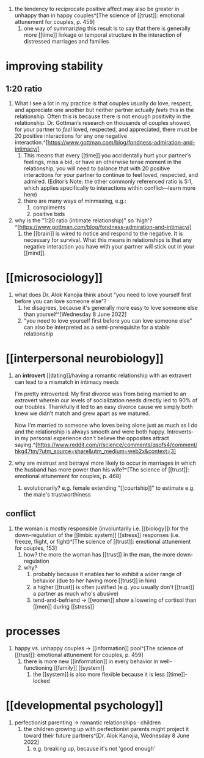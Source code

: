 1. the tendency to reciprocate positive affect may also be greater in unhappy than in happy couples^[The science of [[trust]]: emotional attunement for couples, p. 459]
	1. one way of summarizing this result is to say that there is generally more [[time]] linkage or temporal structure in the interaction of distressed marriages and families

# improving stability
## 1:20 ratio
1. What I see a lot in my practice is that couples usually do love, respect, and appreciate one another but neither partner actually _feels_ this in the relationship. Often this is because there is not enough positivity in the relationship. Dr. Gottman’s research on thousands of couples showed, for your partner to _feel_ loved, respected, and appreciated, there must be 20 positive interactions for any one negative interaction.^[https://www.gottman.com/blog/fondness-admiration-and-intimacy/]
	1. This means that every [[time]] you accidentally hurt your partner’s feelings, miss a bid, or have an otherwise tense moment in the relationship, you will need to balance that with 20 positive interactions for your partner to continue to feel loved, respected, and admired. (Editor’s Note: the other commonly referenced ratio is 5:1, which applies specifically to interactions within conflict—learn more here)
	2. there are many ways of minmaxing, e.g.:
		1. compliments
		2. positive bids
2. why is the "1:20 ratio (intimate relationship)" so 'high'?^[https://www.gottman.com/blog/fondness-admiration-and-intimacy/]
	1. the [[brain]] is wired to notice and respond to the negative. It is necessary for survival. What this means in relationships is that any negative interaction you have with your partner will stick out in your [[mind]].

# [[microsociology]]
1. what does Dr. Alok Kanojia think about "you need to love yourself first before you can love someone else"?
	1. he disagrees, because it's generally more easy to love someone else than yourself^[Wednesday 8 June 2022]
	2. "you need to love yourself first before you can love someone else" can also be interpreted as a semi-prerequisite for a stable relationship

# [[interpersonal neurobiology]]
1. an **introvert** [[dating]]/having a romantic relationship with an extravert can lead to a mismatch in intimacy needs

	I'm pretty introverted. My first divorce was from being married to an extrovert wherein our levels of socialization needs directly led to 90% of our troubles. Thankfully it led to an easy divorce cause we simply both knew we didn't match and grew apart as we matured.

	Now I'm married to someone who loves being alone just as much as I do and the relationship is always smooth and were both happy. Introverts- in my personal experience don't believe the opposites attract saying.^[https://www.reddit.com/r/science/comments/qsofs4/comment/hkg47tm/?utm_source=share&utm_medium=web2x&context=3]
1. why are mistrust and betrayal more likely to occur in marriages in which the husband has more power than his wife?^[The science of [[trust]]: emotional attunement for couples, p. 468]
	1. evolutionarily? e.g. female extending "[[courtship]]" to estimate e.g. the male's trustworthiness

## conflict
1. the woman is mostly responsible (involuntarily i.e. [[biology]]) for the down-regulation of the [[limbic system]] [[stress]] responses (i.e. freeze, flight, or fight)^[The science of [[trust]]: emotional attunement for couples, 153]
	1. how? the more the woman has [[trust]] in the man, the more down-regulation
	2. why?
		1. probably because it enables her to exhibit a wider range of behavior (due to her having more [[trust]] in him)
		2. a higher [[trust]] is often justified (e.g. you usually don't [[trust]] a partner as much who's abusive)
		3. tend-and-befriend → [[women]] show a lowering of cortisol than [[men]] during [[stress]]

# processes
1. happy vs. unhappy couples → [[information]] pool^[The science of [[trust]]: emotional attunement for couples, p. 459]
	1. there is more new [[information]] in every behavior in well-functioning [[family]] [[system]]
		1. the [[system]] is also more flexible because it is less [[time]]-locked

# [[developmental psychology]]
1. perfectionist parenting → romantic relationships · children
	1. the children growing up with perfectionist parents might project it toward their future partners^[Dr. Alok Kanojia, Wednesday 8 June 2022]
		1. e.g. breaking up, because it's not 'good enough'